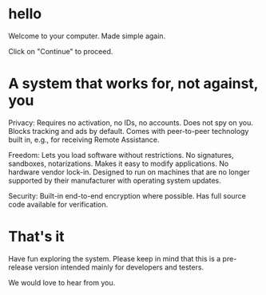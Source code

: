 # hello

Welcome to your computer.
Made simple again.

Click on "Continue" to proceed.

# A system that works for, not against, you

Privacy: Requires no activation, no IDs, no accounts. Does not spy on you. Blocks tracking and ads by default. Comes with peer-to-peer technology built in, e.g., for receiving Remote Assistance.

Freedom: Lets you load software without restrictions. No signatures, sandboxes, notarizations. Makes it easy to modify applications. No hardware vendor lock-in. Designed to run on machines that are no longer supported by their manufacturer with operating system updates.

Security: Built-in end-to-end encryption where possible. Has full source code available for verification.

# That's it

Have fun exploring the system. Please keep in mind that this is a pre-release version intended mainly for developers and testers.

We would love to hear from you.
